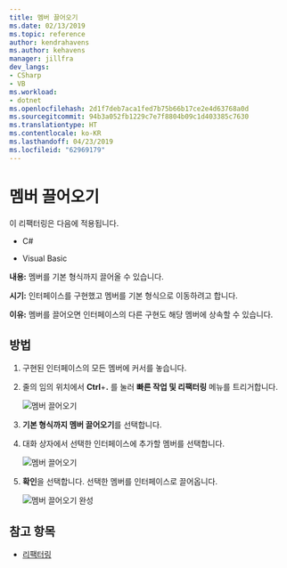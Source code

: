```yaml
---
title: 멤버 끌어오기
ms.date: 02/13/2019
ms.topic: reference
author: kendrahavens
ms.author: kehavens
manager: jillfra
dev_langs:
- CSharp
- VB
ms.workload:
- dotnet
ms.openlocfilehash: 2d1f7deb7aca1fed7b75b66b17ce2e4d63768a0d
ms.sourcegitcommit: 94b3a052fb1229c7e7f8804b09c1d403385c7630
ms.translationtype: HT
ms.contentlocale: ko-KR
ms.lasthandoff: 04/23/2019
ms.locfileid: "62969179"
---
```

# <a name="pull-members-up"></a>멤버 끌어오기

이 리팩터링은 다음에 적용됩니다.

- C#

- Visual Basic

**내용:** 멤버를 기본 형식까지 끌어올 수 있습니다.

**시기:** 인터페이스를 구현했고 멤버를 기본 형식으로 이동하려고 합니다.

**이유:** 멤버를 끌어오면 인터페이스의 다른 구현도 해당 멤버에 상속할 수 있습니다.

## <a name="how-to"></a>방법

1. 구현된 인터페이스의 모든 멤버에 커서를 놓습니다.
2. 줄의 임의 위치에서 **Ctrl**+**.** 를 눌러 **빠른 작업 및 리팩터링** 메뉴를 트리거합니다.

   ![멤버 끌어오기](media/pull-members-up.png)

2. **기본 형식까지 멤버 끌어오기**를 선택합니다.

3. 대화 상자에서 선택한 인터페이스에 추가할 멤버를 선택합니다.

   ![멤버 끌어오기](media/pull-members-up-dialog.png)

4. **확인**을 선택합니다. 선택한 멤버를 인터페이스로 끌어옵니다.

   ![멤버 끌어오기 완성](media/pull-members-up-completed.png)

## <a name="see-also"></a>참고 항목

- [리팩터링](../refactoring-in-visual-studio.md)
